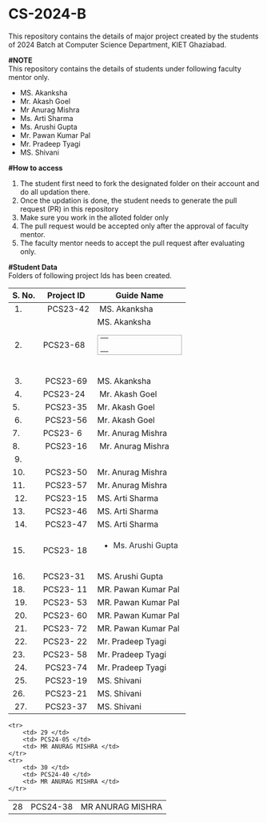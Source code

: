 # CS-2024-B
This repository contains the details of major project created by the students of 2024 Batch at Computer Science Department, KIET Ghaziabad.<br>

<b>#NOTE</b><br>
This repository contains the details of students under following faculty mentor only.<br>
<ul>
  <li>MS. Akanksha</li>
  <li>Mr. Akash Goel</li>
  <li>Mr Anurag Mishra</li>
  <li>Ms. Arti Sharma</li>
  <li>Ms. Arushi Gupta</li>
  <li>Mr. Pawan Kumar Pal</li>
  <li>Mr. Pradeep Tyagi</li>
  <li>MS. Shivani</li>
</ul>
  
<b>#How to access</b><br>
<ol>
  <li>The student first need to fork the designated folder on their account and do all updation there.</li>
  <li>Once the updation is done, the student needs to generate the pull request (PR) in this repository</li>
  <li>Make sure you work in the alloted folder only</li>
  <li>The pull request would be accepted only after the approval of faculty mentor.</li>
  <li>The faculty mentor needs to accept the pull request after evaluating only.</li>
 </ol>

<b>#Student Data</b><br>
Folders of following project Ids has been created.<br>
		<table>
		<thead>
			<tr>
				<th>S. No.</th>
				<th>Project ID</th>
				<th>Guide Name</th>
			</tr>
		</thead>
		<tbody>
			<tr>
				<td>&nbsp;1.</td>
				<td>&nbsp; PCS23-42</td>
				<td>&nbsp;MS. Akanksha&nbsp;</td>
			</tr>
			<tr>
				<td>&nbsp;2.</td>
				<td>PCS23-68</td>
				<td>MS. Akanksha<br><table id="demoTable" style="color: rgb(74, 74, 74); border: 1px solid rgb(179, 173, 173); padding: 5px;">
		<tbody>
			<tr>
				<td><br></td>
			</tr>
		</tbody></table><span style="font-size: 1em; font-weight: 400; text-align: inherit;">&nbsp;</span></td>
			</tr>
			<tr>
				<td>&nbsp;3.</td>
				<td>&nbsp;PCS23-69</td>
				<td>MS. Akanksha&nbsp;</td>
			</tr>
			<tr>
				<td>&nbsp;4.</td>
				<td>PCS23-24&nbsp;</td>
				<td>&nbsp;Mr. Akash Goel</td>
			</tr>
			<tr>
				<td>5.&nbsp;</td>
				<td>&nbsp;PCS23-35<br></td>
				<td>Mr. Akash Goel&nbsp;</td>
			</tr>
			<tr>
				<td>&nbsp;6.</td>
				<td>&nbsp;PCS23-56</td>
				<td>Mr. Akash Goel&nbsp;</td>
			</tr>
			<tr>
				<td>7.&nbsp;</td>
				<td>PCS23- 6</td>
				<td>Mr. Anurag Mishra&nbsp;</td>
			</tr>
			<tr>
				<td>8.&nbsp;</td>
				<td>&nbsp;PCS23-16</td>
				<td>&nbsp;Mr. Anurag Mishra</td>
			</tr>
			<tr>
				<td>&nbsp;9.</td>
				<td>&nbsp;</td>
				<td><span style="font-style: normal; font-weight: 400;"></span>&nbsp;</td>
			</tr>
			<tr>
				<td>10.&nbsp;</td>
				<td>&nbsp;PCS23-50</td>
				<td><span style="font-style: normal; font-weight: 400;">Mr. Anurag Mishra</span>&nbsp;</td>
			</tr>
			<tr>
				<td>11.&nbsp;</td>
				<td>&nbsp;PCS23-57</td>
				<td><span style="font-style: normal; font-weight: 400;">Mr. Anurag Mishra</span>&nbsp;</td>
			</tr>
			<tr>
				<td>&nbsp;12.</td>
				<td>&nbsp;PCS23-15</td>
				<td>MS. Arti Sharma&nbsp;</td>
			</tr>
			<tr>
				<td>13.&nbsp;</td>
				<td>&nbsp;PCS23-46</td>
				<td><span style="font-style: normal; font-weight: 400;">MS. Arti Sharma</span>&nbsp;</td>
			</tr>
			<tr>
				<td>&nbsp;14.</td>
				<td>&nbsp;PCS23-47</td>
				<td><span style="font-style: normal; font-weight: 400;">MS. Arti Sharma</span>&nbsp;</td>
			</tr>
			<tr>
				<td>15.</td>
				<td>PCS23- 18</td>
				<td><div style="text-align: left;"><ul dir="auto" style="box-sizing: border-box; padding-left: 2em; margin-bottom: 16px; color: rgb(36, 41, 47); font-family: -apple-system, BlinkMacSystemFont, &quot;Segoe UI&quot;, Helvetica, Arial, sans-serif, &quot;Apple Color Emoji&quot;, &quot;Segoe UI Emoji&quot;;"><li style="box-sizing: border-box; margin-top: 0.25em;">Ms. Arushi Gupta</li></ul></div><font color="#313030">&nbsp;</font></td>
			</tr>
			<tr>
				<td>16.&nbsp;</td>
				<td>PCS23-31</td>
				<td>MS. Arushi Gupta&nbsp;</td>
			</tr>
			<tr>
				<td>18.&nbsp;</td>
				<td>PCS23- 11</td>
				<td>MR. Pawan Kumar Pal&nbsp;</td>
			</tr>
			<tr>
				<td>&nbsp;19.</td>
				<td>PCS23- 53</td>
				<td><span style="font-style: normal; font-weight: 400;">MR. Pawan Kumar Pal</span>&nbsp;</td>
			</tr>
			<tr>
				<td>&nbsp;20.</td>
				<td>PCS23- 60</td>
				<td><span style="font-style: normal; font-weight: 400;">MR. Pawan Kumar Pal</span>&nbsp;</td>
			</tr>
			<tr>
				<td>&nbsp;21.</td>
				<td>PCS23- 72</td>
				<td><span style="font-style: normal; font-weight: 400;">MR. Pawan Kumar Pal</span>&nbsp;</td>
			</tr>
			<tr>
				<td>&nbsp;22.</td>
				<td>PCS23- 22</td>
				<td>Mr. Pradeep Tyagi&nbsp;</td>
			</tr>
			<tr>
				<td>23.&nbsp;</td>
				<td>PCS23- 58</td>
				<td><span style="font-style: normal; font-weight: 400;">Mr. Pradeep Tyagi</span>&nbsp;</td>
			</tr>
			<tr>
				<td>&nbsp;24.</td>
				<td>&nbsp;PCS23-74</td>
				<td><span style="font-style: normal; font-weight: 400;">Mr. Pradeep Tyagi</span>&nbsp;</td>
			</tr>
			<tr>
				<td>&nbsp;25.</td>
				<td>&nbsp;PCS23-19</td>
				<td>MS. Shivani&nbsp;</td>
			</tr>
			<tr>
				<td>26.&nbsp;</td>
				<td>&nbsp;PCS23-21</td>
				<td><span style="font-style: normal; font-weight: 400;">MS. Shivani</span>&nbsp;</td>
			</tr>
			<tr>
				<td>&nbsp;27.</td>
				<td>&nbsp;PCS23-37</td>
				<td><span style="font-style: normal; font-weight: 400;">MS. Shivani</span>&nbsp;</td>
			</tr>
		</tbody>
	</table>
<TABLE>
	<tr>
		<td> 28 </td>
		<td> PCS24-38 </td>
		<td> MR ANURAG MISHRA </td>
	</tr>
	
	<tr>
		<td> 29 </td>
		<td> PCS24-05 </td>
		<td> MR ANURAG MISHRA </td>
	</tr>
	<tr>
		<td> 30 </td>
		<td> PCS24-40 </td>
		<td> MR ANURAG MISHRA </td>
	</tr>
</TABLE>
